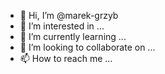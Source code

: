 - 👋 Hi, I’m @marek-grzyb
- 👀 I’m interested in ...
- 🌱 I’m currently learning ...
- 💞️ I’m looking to collaborate on ...
- 📫 How to reach me ...

<!---
marek-grzyb/marek-grzyb is a ✨ special ✨ repository because its `README.md` (this file) appears on your GitHub profile.
You can click the Preview link to take a look at your changes.
--->
